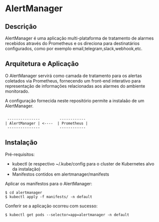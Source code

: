 # AlertManager

## Descrição

AlertManager é uma aplicação multi-plataforma de tratamento de alarmes recebidos através do Prometheus e os direciona para destinatários configurados, como por exemplo email,telegram,slack,webhook,etc.

## Arquitetura e Aplicação

O AlertManager servirá como camada de tratamento para os alertas coletados via Prometheus, fornecendo um front-end interativo para representação de informações relacionadas aos alarmes do ambiente monitorado.

A configuração fornecida neste repositório permite a instalaão de um AlertManager.

```

 ---------------         ------------
| AlertManager | <----  | Prometheus |
 ---------------         ------------

```

## Instalação

Pré-requisitos:

- kubectl (e respectivo ~/.kube/config para o cluster de Kubernetes alvo da instalação) 
- Manifestos contidos em alertmanager/manifests

Aplicar os manifestos para o AlertManager:
```
$ cd alertmanager
$ kubectl apply -f manifests/ -n default
```

Conferir se a aplicação ocorreu com sucesso:

```
$ kubectl get pods --selector=app=alertmanager -n default
```